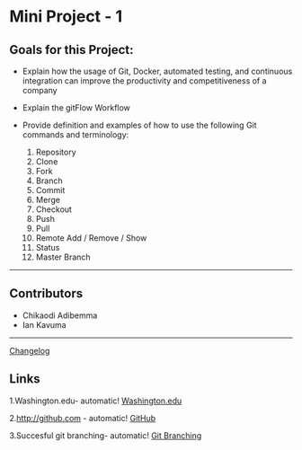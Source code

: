# Mini Project - 1
## Goals for this Project:
- Explain how the usage of Git, Docker, automated testing, and continuous integration can improve the productivity and competitiveness of a company

- Explain the gitFlow Workflow

- Provide definition and examples of how to use the following Git commands and terminology:
 	1. Repository
	2. Clone
	3. Fork
	4. Branch
	5. Commit
	6. Merge
	7. Checkout
	8. Push
	9. Pull 
	10. Remote Add / Remove / Show
	11. Status
	12. Master Branch

---

## Contributors 

- Chikaodi Adibemma
- Ian Kavuma

---

[Changelog](CHANGELOG.md) 
 

## Links ##
1.Washington.edu- automatic!
[Washington.edu](https://homes.cs.washington.edu/~mernst/advice/version-control.html#:~:text=Some%20popular%20version%20control%20systems,%2C%20and%20Subversion%20(centralized).&text=In%20centralized%20version%20control%2C%20each,is%20just%20one%20central%20repository.)

2.http://github.com - automatic!
[GitHub](http://github.com)


3.Succesful git branching- automatic!
[Git Branching](https://nvie.com/posts/a-successful-git-branching-model/)

